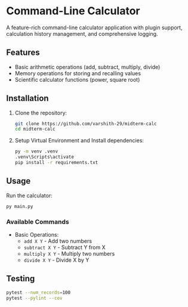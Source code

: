 # Command-Line Calculator

A feature-rich command-line calculator application with plugin support, calculation history management, and comprehensive logging.

## Features

- Basic arithmetic operations (add, subtract, multiply, divide)
- Memory operations for storing and recalling values
- Scientific calculator functions (power, square root)

## Installation

1. Clone the repository:
   ```bash
   git clone https://github.com/varshith-29/midterm-calc
   cd midterm-calc
   ```

2. Setup Virtual Environment and Install dependencies:
   ```bash
   py -m venv .venv
   .venv\Scripts\activate
   pip install -r requirements.txt
   ```

## Usage

Run the calculator:
```bash
py main.py
```

### Available Commands

- Basic Operations:
  - `add X Y` - Add two numbers
  - `subtract X Y` - Subtract Y from X
  - `multiply X Y` - Multiply two numbers
  - `divide X Y` - Divide X by Y

## Testing

```bash
pytest --num_records=100
pytest --pylint --cov
```
